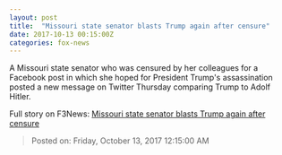 ```yaml
---
layout: post
title:  "Missouri state senator blasts Trump again after censure"
date: 2017-10-13 00:15:00Z
categories: fox-news
---
```


A Missouri state senator who was censured by her colleagues for a Facebook post in which she hoped for President Trump's assassination posted a new message on Twitter Thursday comparing Trump to Adolf Hitler.


Full story on F3News: [Missouri state senator blasts Trump again after censure](http://www.f3nws.com/n/hYapUB)

> Posted on: Friday, October 13, 2017 12:15:00 AM
